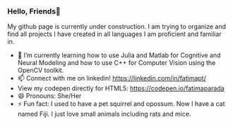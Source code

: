 ### Hello, Friends👋
My github page is currently under construction. I am trying to organize and find all projects I have created in all languages I am proficient and familiar in.

- 🌱 I’m currently learning how to use Julia and Matlab for Cognitive and Neural Modeling and how to use C++ for Computer Vision using the OpenCV toolkit. 
- 📫 Connect with me on linkedin! https://linkedin.com/in/fatimapt/
- View my codepen directly for HTML5: https://codepen.io/fatimaparada
- 😄 Pronouns: She/Her
- ⚡ Fun fact: I used to have a pet squirrel and opossum. Now I have a cat named Fiji. I just love small animals including rats and mice.
